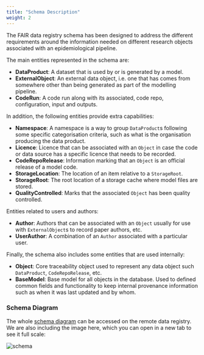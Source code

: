 ```yaml
---
title: "Schema Description"
weight: 2
---
```


The FAIR data registry schema has been designed to address the different requirements around the information needed on different research objects associated with an epidemiological pipeline.


The main entities represented in the schema are:
- **DataProduct**: A dataset that is used by or is generated by a model.
- **ExternalObject**: An external data object, i.e. one that has comes from somewhere other than being generated as part of the modelling pipeline.
- **CodeRun**: A code run along with its associated, code repo, configuration, input and outputs.

In addition, the following entities provide extra capabilities:
- **Namespace**: A namespace is a way to group `DataProduct`s following some specific categorisation criteria, such as what is the organisation producing the data product.
- **Licence**: Licence that can be associated with an `Object` in case the code or data source has a specific licence that needs to be recorded.
- **CodeRepoRelease**: Information marking that an `Object` is an official release of a model code.
- **StorageLocation**: The location of an item relative to a `StorageRoot`.
- **StorageRoot**: The root location of a storage cache where model files are stored.
- **QualityControlled**: Marks that the associated `Object` has been quality controlled.

Entities related to users and authors:
- **Author**: Authors that can be associated with an `Object` usually for use with `ExternalObject`s to record paper authors, etc.
- **UserAuthor**: A combination of an `Author` associated with a particular user.

Finally, the schema also includes some entities that are used internally:
- **Object**: Core traceability object used to represent any data object such `DataProduct`, `CodeRepoRelease`, etc. 
- **BaseModel**: Base model for all objects in the database. Used to defined common fields and functionality to keep internal provenance information such as when it was last updated and by whom.

### Schema Diagram

The whole [schema diagram](https://data.scrc.uk/static/images/schema.svg) can be accessed on the remote data registry. We are also including the image here, which you can open in a new tab to see it full scale:

![schema](/docs/data_registry/schema.svg)